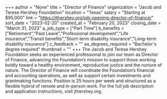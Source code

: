 +++
author = "None"
title = "Director of Finance"
organization = "Jacob and Terese Hershey Foundation"
location = "Texas"
salary = "Starting at $95,000"
link = "https://jthershey.org/job-opening-director-of-finance/"
sort_date = "2023-02-20"
created_at = "February 20, 2023"
closing_date = "March 31, 2023"
a_job_type = ["Part Time"]
b_benefits = ["Retirement","Paid Leave","Professional development","Life insurance","Transit benefits","Short-term disability insurance","Long-term disability insurance"]
c_feedback = ""
aa_degrees_required = "Bachelor's degree required"
thumbnail = ""
+++
The Jacob and Terese Hershey Foundation seeks an experienced professional to join our team as Director of Finance, advancing the Foundation’s mission to support those working boldly toward a healthy environment, reproductive justice and the nurture of nature. The Director of Finance will coordinate the Foundation’s financial and accounting operations, as well as support certain investments and grantmaking functions. Position is 25 hours per week and structured as a flexible hybrid of remote and in-person work. For the full job description and application instructions, visit jthershey.org. 